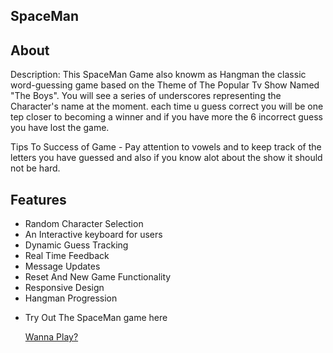 ## SpaceMan

## About

Description: This SpaceMan Game also knowm as Hangman the classic word-guessing game based on the Theme of The Popular Tv Show Named "The Boys". You will see a series of underscores representing the Character's name at the moment. each time u guess correct you will be one tep closer to becoming a winner and if you have more the 6 incorrect guess you have lost the game.

Tips To Success of Game - Pay attention to vowels and to keep track of the letters you have guessed and also if you know alot about the show it should not be hard.

## Features

- Random Character Selection
- An Interactive keyboard for users
- Dynamic Guess Tracking
- Real Time Feedback
- Message Updates
- Reset And New Game Functionality
- Responsive Design
- Hangman Progression

* Try Out The SpaceMan game here

  [Wanna Play?](http://localhost:5501/)
